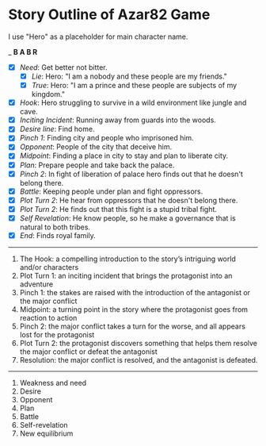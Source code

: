 
# Story Outline of Azar82 Game

I use "Hero" as a placeholder for
main character name.

_ **B A B R**

- [X] _Need_: Get better not bitter.
  - [X] _Lie_: Hero: "I am a nobody and these people are my friends."
  - [X] _True_: Hero: "I am a prince and these people are subjects of my kingdom."
- [X] _Hook_: Hero struggling to survive in a wild environment like jungle and cave.
- [X] _Inciting Incident_: Running away from guards into the woods.
- [X] _Desire line_: Find home.
- [X] _Pinch 1_: Finding city and people who imprisoned him.
- [X] _Opponent_: People of the city that deceive him.
- [X] _Midpoint_: Finding a place in city to stay and plan to liberate city.
- [X] _Plan_: Prepare people and take back the palace.
- [X] _Pinch 2_: In fight of liberation of palace hero finds out that he doesn't belong there.
- [X] _Battle_: Keeping people under plan and fight oppressors.
- [X] _Plot Turn 2_: He hear from oppressors that he doesn't belong there.
- [X] _Plot Turn 2_: He finds out that this fight is a stupid tribal fight.
- [X] _Self Revelation_: He know people, so he make a governance that is natural to both tribes.
- [X] _End_: Finds royal family.

---

1. The Hook: a compelling introduction to the story’s intriguing world and/or characters
2. Plot Turn 1: an inciting incident that brings the protagonist into an adventure
3. Pinch 1: the stakes are raised with the introduction of the antagonist or the major conflict
4. Midpoint: a turning point in the story where the protagonist goes from reaction to action
5. Pinch 2: the major conflict takes a turn for the worse, and all appears lost for the protagonist
6. Plot Turn 2: the protagonist discovers something that helps them resolve the major conflict or defeat the antagonist
7. Resolution: the major conflict is resolved, and the antagonist is defeated.

---

1. Weakness and need
2. Desire
3. Opponent
4. Plan
5. Battle
6. Self-revelation
7. New equilibrium
